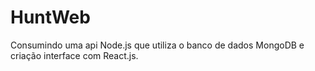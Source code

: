 # HuntWeb

Consumindo uma api Node.js que utiliza o banco de dados MongoDB e criação interface com React.js.
